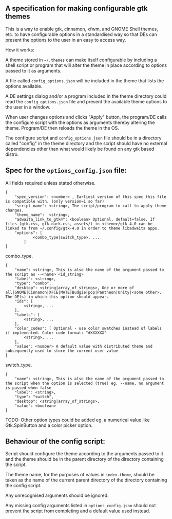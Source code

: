 ## A specification for making configurable gtk themes

This is a way to enable gtk, cinnamon, xfwm, and GNOME Shell themes, etc. to have configurable options in a standardised way so that DEs can present the options to the user in an easy to access way.

How it works:

A theme stored in `~/.themes` can make itself configurable by including a shell script or program that will alter the theme in place according to options passed to it as arguments.

A file called `config_options.json` will be included in the theme that lists the options available.

A DE settings dialog and/or a program included in the theme directory could read the `config_options.json` file and present the available theme options to the user in a window.

When user changes options and clicks "Apply" button, the program/DE calls the configure script with the options as arguments thereby altering the theme. Program/DE then reloads the theme in the OS.

The configure script and `config_options.json` file should be in a directory called "config" in the theme directory and the script should have no external dependencies other than what would likely be found on any gtk based distro.

## Spec for the `options_config.json` file:

All fields required unless stated otherwise.
```
{
    "spec_version": <number> , Earliest version of this spec this file is compatible with. (only version=1 so far)
    "script_name": <string>, The script/program to call to apply theme changes.
    "theme_name":  <string>,
    "adwaita_link_to_gtk4": <boolean> Optional, default=false. If files (gtk.css, gtk-dark.css, assets/) in <theme>/gtk-4.0 can be linked to from ~/.config/gtk-4.0 in order to theme libadwaita apps.
    "options": [ 
            <combo_type|switch_type>, ...
        ]
}
```
combo_type. 
```
{
    "name": <string>, This is also the name of the argument passed to the script as --<name> <id_string>
    "label": <string>, 
    "type": "combo",
    "desktop": <string|array_of_strings>, One or more of all|GNOME|Cinnamon|XFCE|MATE|Budgie|pop|Pantheon|Unity|<some other>. The DE(s) in which this option should appear.
    "ids": [
        <string>, ...
    ],
    "labels": [
        <string>, ...
    ],
    "color_codes": [ Optional - use color swatches instead of labels if implemented. Color code format: "#XXXXXX"
        <string>, ...
    ],
    "value": <number> A default value with distributed theme and subsequently used to store the current user value
}
```
switch_type.
```
{
    "name": <string>, This is also the name of the argument passed to the script when the option is selected (true) eg. --name, no argument is passed when false
    "label": <string>,
    "type": "switch",
    "desktop": <string|array_of_strings>,
    "value": <boolean>
}
```
TODO: Other option types could be added eg. a numerical value like Gtk.SpinButton and a color picker option.

## Behaviour of the config script:

Script should configure the theme according to the arguments passed to it and the theme should be in the parent directory of the directory containing the script.

The theme name, for the purposes of values in `index.theme`, should be taken as the name of the current parent directory of the directory containing the config script.

Any unrecognised arguments should be ignored.

Any missing config arguments listed in `options_config.json` should not prevent the script from completing and a default value used instead.
